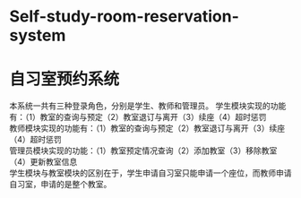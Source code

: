 # Self-study-room-reservation-system
# 自习室预约系统
本系统一共有三种登录角色，分别是学生、教师和管理员。  学生模块实现的功能有：（1）教室的查询与预定（2）教室退订与离开（3）续座（4）超时惩罚  
教师模块实现的功能有：（1）教室的查询与预定（2）教室退订与离开（3）续座（4）超时惩罚  
管理员模块实现的功能：（1）教室预定情况查询（2）添加教室（3）移除教室（4）更新教室信息  
学生模块与教室模块的区别在于，学生申请自习室只能申请一个座位，而教师申请自习室，申请的是整个教室。
